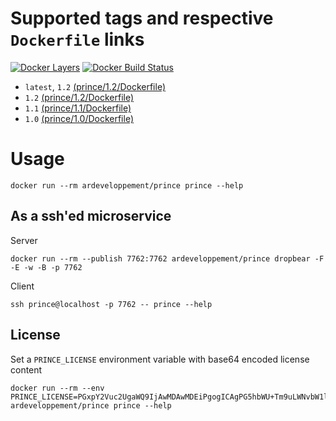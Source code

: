 # Supported tags and respective `Dockerfile` links
[![Docker Layers](https://images.microbadger.com/badges/image/ardeveloppement/prince.svg)][microbadger]
[![Docker Build Status](https://img.shields.io/docker/build/ardeveloppement/prince.svg)][dockerstore]

* `latest`, `1.2` [(prince/1.2/Dockerfile)](https://github.com/ArDeveloppement/docker-images/blob/master/prince/1.2/Dockerfile)
* `1.2` [(prince/1.2/Dockerfile)](https://github.com/ArDeveloppement/docker-images/blob/master/prince/1.2/Dockerfile)
* `1.1` [(prince/1.1/Dockerfile)](https://github.com/ArDeveloppement/docker-images/blob/master/prince/1.1/Dockerfile)
* `1.0` [(prince/1.0/Dockerfile)](https://github.com/ArDeveloppement/docker-images/blob/master/prince/1.0/Dockerfile)

# Usage

```
docker run --rm ardeveloppement/prince prince --help
```

## As a ssh'ed microservice

Server

```
docker run --rm --publish 7762:7762 ardeveloppement/prince dropbear -F -E -w -B -p 7762
```

Client

```
ssh prince@localhost -p 7762 -- prince --help
```

## License

Set a `PRINCE_LICENSE` environment variable with base64 encoded license content
```
docker run --rm --env PRINCE_LICENSE=PGxpY2Vuc2UgaWQ9IjAwMDAwMDEiPgogICAgPG5hbWU+Tm9uLWNvbW1lcmNpYWwgTGljZW5zZTwvbmFtZT4KICAgIDx2ZW5kb3I+WWVzTG9naWMgUHR5LiBMdGQuPC92ZW5kb3I+CiAgICA8cHJvZHVjdD5QcmuY2U8L3Byb2R1Y3Q+CiAgICA8dmVyc2lvbj5sYXRlc3Q8L3ZlcnNpb24+CiAgICA8ZW5kLXVzZXI+UGVyc29uYWwgVXNlcjwvZW5kLXVzZXI+CiAgICA8ZGF0ZT4yMDE1LTAyLTEwPC9kYXRlPgogICAgPHNpZ25hdHVyZT40MUVDQjM0QTJCOERDQjUxQjYxMjJEN0VGQkZGREE4Qjwvc2lnbmF0dXJlPgogICAgPG9wdGlvbiBpZD0iZGVtbyI+eWVzPC9vcHRpb24+CjwvbGljZW5zZT4K ardeveloppement/prince prince --help
```

[microbadger]: https://microbadger.com/images/ardeveloppement/prince
[dockerstore]: https://store.docker.com/community/images/ardeveloppement/prince
